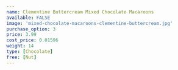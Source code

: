 ```yaml
---
name: Clementine Buttercream Mixed Chocolate Macaroons
available: FALSE
image: 'mixed-chocolate-macaroons-clementine-buttercream.jpg'
purchase_option: 3
price: 3.99
cost_price: 0.01596
weight: 14
type: [Chocolate]
free: [Nut]
---
```


